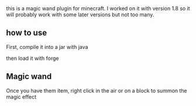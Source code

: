 this is a magic wand plugin for minecraft. I worked on it with version 1.8 so it will probably work with some later versions but not too many.

## how to use

First, compile it into a jar with java

then load it with forge

## Magic wand

Once you have them item, right click in the air or on a block to summon the magic effect

